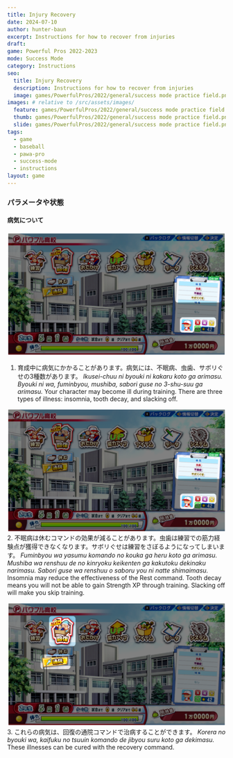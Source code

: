 ```yaml
---
title: Injury Recovery
date: 2024-07-10
author: hunter-baun
excerpt: Instructions for how to recover from injuries
draft: 
game: Powerful Pros 2022-2023
mode: Success Mode
category: Instructions
seo:
  title: Injury Recovery
  description: Instructions for how to recover from injuries
  image: games/PowerfulPros/2022/general/success mode practice field.png
images: # relative to /src/assets/images/
  feature: games/PowerfulPros/2022/general/success mode practice field.png
  thumb: games/PowerfulPros/2022/general/success mode practice field.png
  slide: games/PowerfulPros/2022/general/success mode practice field.png
tags:
  - game
  - baseball
  - pawa-pro
  - success-mode
  - instructions
layout: game
---
```

### パラメータや状態

#### 病気について

![Main screen highlighting illnesses](</assets/images/games/PowerfulPros/2022/Success Mode/Instructions/Success Mode/Parameters and Conditions/Injury Recovery/1.png>)
1. 育成中に病気にかかることがあります。病気には、不眠病、虫歯、サボリぐせの3種数があります。
*Ikusei-chuu ni byouki ni kakaru koto ga arimasu. Byouki ni wa, fuminbyou, mushiba, sabori guse no 3-shu-suu ga arimasu.*
Your character may become ill during training. There are three types of illness: insomnia, tooth decay, and slacking off.

![Main screen highlighting illnesses](</assets/images/games/PowerfulPros/2022/Success Mode/Instructions/Success Mode/Parameters and Conditions/Injury Recovery/2.png>)
2. 不眠病は休むコマンドの効果が減ることがあります。虫歯は練習での筋力経験点が獲得できなくなります。サボリぐせは練習をさぼるようになってしまいます。
*Fuminbyou wa yasumu komando no kouka ga heru koto ga arimasu. Mushiba wa renshuu de no kinryoku keikenten ga kakutoku dekinaku narimasu. Sabori guse wa renshuu o saboru you ni natte shimaimasu.*
Insomnia may reduce the effectiveness of the Rest command. Tooth decay means you will not be able to gain Strength XP through training. Slacking off will make you skip training.

![Main screen highlighting the recovery command](</assets/images/games/PowerfulPros/2022/Success Mode/Instructions/Success Mode/Parameters and Conditions/Injury Recovery/3.png>)
3. これらの病気は、回復の通院コマンドで治病することができます。
*Korera no byouki wa, kaifuku no tsuuin komando de jibyou suru koto ga dekimasu.*
These illnesses can be cured with the recovery command.